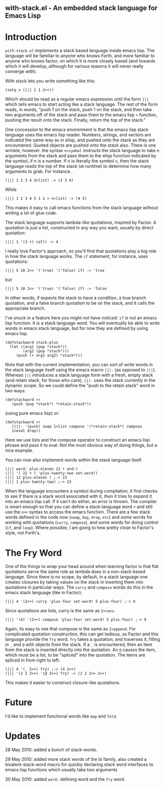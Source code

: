 with-stack.el - An embedded stack language for Emacs Lisp
---------------------------------------------------------

# Introduction #

`with-stack.el` implements a stack based language inside emacs lisp.
The language will be familiar to anyone who knows Forth, and more
familiar to anyone who knows factor, on which it is more closely based
(and towards which it will develop, although for various reasons it
will never really converge with).

With stack lets you write something like this:

    (setq x (||| 1 1 2>+))	 

Which should be read as a regular emacs expression until the form
`|||` which tells emacs to start acting like a stack language.  The
rest of the form reads, in words, "push 1 on the stack, push 1 on the
stack, and then take two arguments off of the stack and pass them to
the emacs lisp `+` function, pushing the result onto the stack.
Finally, return the top of the stack."

One concession to the emacs environment is that the emacs lisp stack
language uses the emacs lisp reader.  Numbers, strings, and vectors
are indicated the same way as in elisp, and pushed onto the stack as
they are encountered.  Quoted objects are pushed onto the stack also.
There is one wrinkle, however.  the syntax `n>symbol` instructs the
stack language to take n arguments from the stack and pass them to the
elisp function indicated by the symbol, if n is a number.  If n is
literally the symbol `n`, then the stack language reads the top of the
stack (at runtime) to determine how many arguments to grab.  For
instance.

    (||| 1 2 3 4 3>list) -> (2 3 4)

While 

    (||| 1 2 3 4 5 1 1 + n>list) -> (4 5)

This makes it easy to call emacs functions from the stack language
without writing a lot of glue code.

The stack language supports lambda-like quotations, inspired by
Factor.  A quotation is just a list, constructed in any way you want,
usually by direct quotation:

    (||| 1 '(3 +) call) -> 4

I really love Factor's approach, so you'll find that quotations play a
big role in how the stack language works.  The `if` statement, for
instance, uses quotations:

    (||| 5 10 2<< '('true) '('false) if) -> 'true

but 

    (||| 5 10 2<> '('true) '('false) if) -> 'false

In other words, if expects the stack to have a condition, a true
branch quotation, and a false branch quotation to be on the stack, and
it calls the appropriate branch.

I've snuck in a feature here you might not have noticed: `if` is not
an emacs lisp function.  It is a stack language word.  You will
eventually be able to write words in emacs stack language, but for now
they are defined by using emacs lisp.


    (defstackword stack-plus 
      (let ((arg1 (pop *stack*))
            (arg2 (pop *stack*)))
         (push (+ arg1 arg2) *stack*)))

Note that with the current implementation, you can sort of write
words in the stack language itself using the emacs macro `|||-` (as
opposed to `|||`).  Whereas `|||` introduces a stack language form
with a fresh, empty stack (and retain stack, for those who care),
`|||-` uses the stack currently in the dynamic scope.  So we could
define the "push to the retain stack" word in two ways:

    (defstackword >r 
       (push (pop *stack*) *retain-stack*))

(using pure emacs lisp) or:

    (defstackword >r 
       (|||- '(push) swap 1>list compose '(*retain-stack*) compose
       1>eval drop))

Here we use lists and the compose operator to construct an emacs lisp
phrase and pass it to eval.  Not the most obvious way of doing things,
but a nice example.

You can now also implement words within the stack language itself.  

    (||| word: plus-eleven 11 + end:)
    (||| '( 22 + ) 'plus-twenty-two set-word!)
    (||| 12 plus-eleven ) ;-> 23
    (||| 1 plus-twenty-two) ;-> 23

When the language encounters a symbol during compilation, it first
checks to see if there is a stack word associated with it, _then_ it
tries to expand it into an emacs lisp call.  If it can't do either, an
error is thrown.  The compiler is smart enough so that you can define
a stack-language word `+` and still use the `n>+` syntax to access the
emacs function.  There are a few stack words defined in the code now
(`swap`, `dup`, `drop`, `etc`) and some words for working with
quotations (`curry`, `compose`), and some words for doing control
(`if`, and `loop`).  Where possible, I am going to hew pretty close to
Factor's style, not Forth's.

# The Fry Word #

One of the things to wrap your head around when learning factor is
that flat quotations serve the same role as lambda does in a non-stack
based language.  Since there is no scope, by default, in a stack
language one creates closures by taking values on the stack in
inserting them into quotations in particular ways.  The `curry` and
`compose` words do this in the emacs stack language (like in Factor):

    (||| 4 '(2>+) curry 'plus-four set-word! 5 plus-four) ;-> 9

Since quotations are lists, curry is the same as `2>cons`.  

    (||| '(4) '(2>+) compose 'plus-four set-word! 5 plus-four) ;-> 9

Again, its easy to see that compose is the same as `2>append`.  For
complicated quotation construction, this can get tedious, so Factor
and this language provide the `fry` word.  `fry` takes a quotation,
and traverses it, filling in `_` and `@` with objects from the stack.
If a `_` is encountered, then an item from the stack is inserted
directly into the quotation.  An `@` causes the item, which must be a
list, to be "spliced" into the quotation.  The items are spliced in
from right to left:

    (||| 4 '(_ 2>+) fry) ;-> (4 2>+)
    (||| '(2 2 2>+) '(@ 2>+) fry) -> (2 2 2>+ 2>+)

This makes it easier to construct closure-like quotations.

# Future #

I'd like to implement functional words like `map` and `fold`.


# Updates #

28 May 2010: added a bunch of stack-words.

29 May 2010: added more stack words of the bi family, also created a
bivalent-stack-word macro for quickly declaring stack word interfaces
to emacs lisp functions which usually take two arguments

30 May 2010: added `word:` defining word and the `fry` word.